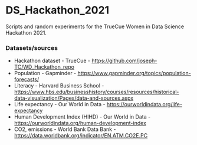 # DS_Hackathon_2021
Scripts and random experiments for the TrueCue Women in Data Science Hackathon 2021.


### Datasets/sources
- Hackathon dataset - TrueCue - https://github.com/joseph-TC/WD_Hackathon_repo
- Population - Gapminder - https://www.gapminder.org/topics/population-forecasts/
- Literacy - Harvard Business School - https://www.hbs.edu/businesshistory/courses/resources/historical-data-visualization/Pages/data-and-sources.aspx 
- Life expectancy - Our World in Data - https://ourworldindata.org/life-expectancy
- Human Development Index (HIHD) - Our World in Data - https://ourworldindata.org/human-development-index
- CO2, emissions - World Bank Data Bank - https://data.worldbank.org/indicator/EN.ATM.CO2E.PC
